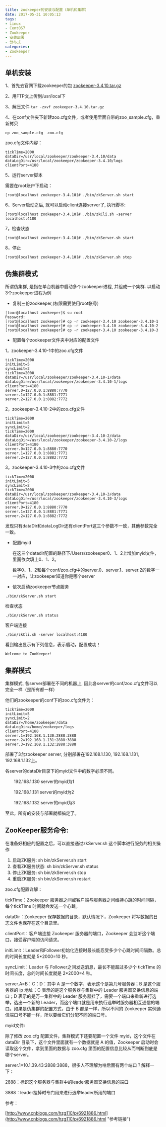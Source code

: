 ```yaml
---
title: zookeeper的安装与配置（单机和集群）
date: 2017-05-31 10:05:13
tags:
- Linux
- CentOS7
- Zookeeper
- 安装部署
- 分布式
categories:
- Zookeeper 
---
```


## 单机安装

1、首先去官网下载zookeeper的包 [zookeeper-3.4.10.tar.gz](http://mirrors.tuna.tsinghua.edu.cn/apache/zookeeper/ "下载")

2、用FTP文上传到/usr/local下

3、解压文件 `tar -zxvf zookeeper-3.4.10.tar.gz`

4、在conf文件夹下新建zoo.cfg文件，或者使用里面自带的zoo_sample.cfg，重新拷贝

`cp zoo_sample.cfg  zoo.cfg`

zoo.cfg文件内容：

``` linux
tickTime=2000
dataDir=/usr/local/zookeeper/zookeeper-3.4.10/data
dataLogDir=/usr/local/zookeeper/zookeeper-3.4.10/logs
clientPort=4180
```

5、运行server脚本

需要在root账户下启动：

```linux
[root@localhost zookeeper-3.4.10]# ./bin/zkServer.sh start
```

6、Server启动之后, 就可以启动client连接server了, 执行脚本:

```linux
[root@localhost zookeeper-3.4.10]# ./bin/zkCli.sh -server localhost:4180
```

7，检查状态

```linux
[root@localhost zookeeper-3.4.10]# ./bin/zkServer.sh start
```

8，停止

```linux
[root@localhost zookeeper-3.4.10]# ./bin/zkServer.sh stop
```

## 伪集群模式

所谓伪集群, 是指在单台机器中启动多个zookeeper进程, 并组成一个集群. 以启动3个zookeeper进程为例

* 复制三份zookeeper,(权限需要使用root帐号)

```linux
[toor@localhost zookeeper]$ su root
Password:
[root@localhost zookeeper]# cp -r zookeeper-3.4.10 zookeeper-3.4.10-1
[root@localhost zookeeper]# cp -r zookeeper-3.4.10 zookeeper-3.4.10-2
[root@localhost zookeeper]# cp -r zookeeper-3.4.10 zookeeper-3.4.10-3
```

* 配置每个zookeeper文件夹中对应的配置文件

1，zookeeper-3.4.10-1中的zoo.cfg文件

```linux
tickTime=2000
initLimit=5
syncLimit=2
tickTime=2000
dataDir=/usr/local/zookeeper/zookeeper-3.4.10-1/data
dataLogDir=/usr/local/zookeeper/zookeeper-3.4.10-1/logs
clientPort=4180
server.0=127.0.0.1:8880:7770
server.1=127.0.0.1:8881:7771
server.2=127.0.0.1:8882:7772
```

2，zookeeper-3.4.10-2中的zoo.cfg文件

```linux
tickTime=2000
initLimit=5
syncLimit=2
tickTime=2000
dataDir=/usr/local/zookeeper/zookeeper-3.4.10-2/data
dataLogDir=/usr/local/zookeeper/zookeeper-3.4.10-2/logs
clientPort=4180
server.0=127.0.0.1:8880:7770
server.1=127.0.0.1:8881:7771
server.2=127.0.0.1:8882:7772
```

3，zookeeper-3.4.10-3中的zoo.cfg文件

```linux
tickTime=2000
initLimit=5
syncLimit=2
tickTime=2000
dataDir=/usr/local/zookeeper/zookeeper-3.4.10-3/data
dataLogDir=/usr/local/zookeeper/zookeeper-3.4.10-3/logs
clientPort=4180
server.0=127.0.0.1:8880:7770
server.1=127.0.0.1:8881:7771
server.2=127.0.0.1:8882:7772
```

发现只有dataDir和dataLogDir还有clientPort这三个参数不一致，其他参数完全一致。

* 配置myid

    在这三个datadir配置的路径下/Users/zookeeper0、1、2上增加myid文件，里面依次填上0、1、2。

    数字0、1、2和每个conf/zoo.cfg中的server.0、server.1、server.2的数字一一对应，让zookeeper知道你是哪个server

* 依次启动zookeeper节点服务

```linux
./bin/zkServer.sh start
```

检查状态

```linux
./bin/zkServer.sh status
```

客户端连接

```linux
./bin/zkCli.sh -server localhost:4180
```

看到输出显示有下列信息，表示启动，配置成功！

```linux
Welcome to ZooKeeper!
```

## 集群模式

集群模式, 各server部署在不同的机器上, 因此各server的conf/zoo.cfg文件可以完全一样（是所有都一样）

他们的zookeeper的conf下的zoo.cfg文件为：

```linux
tickTime=2000
initLimit=5
syncLimit=2
dataDir=/home/zookeeper/data
dataLogDir=/home/zookeeper/logs
clientPort=4180
server.1=192.168.1.130:2888:3888
server.2=192.168.1.131:2888:3888
server.3=192.168.1.132:2888:3888
```

部署了3台zookeeper server, 分别部署在192.168.1.130, 192.168.1.131, 192.168.1.132上。

各server的dataDir目录下的myid文件中的数字必须不同。

　　192.168.1.130 server的myid为1

　　192.168.1.131 server的myid为2

　　192.168.1.132 server的myid为3

至此，所有的安装与部署就都搞定了。

## ZooKeeper服务命令:

在准备好相应的配置之后，可以直接通过zkServer.sh 这个脚本进行服务的相关操作

1. 启动ZK服务:       sh bin/zkServer.sh start
2. 查看ZK服务状态: sh bin/zkServer.sh status
3. 停止ZK服务:       sh bin/zkServer.sh stop
4. 重启ZK服务:       sh bin/zkServer.sh restart

zoo.cfg配置详解：

tickTime：Zookeeper 服务器之间或客户端与服务器之间维持心跳的时间间隔，每个tickTime 时间就会发送一个心跳。

dataDir：Zookeeper 保存数据的目录，默认情况下，Zookeeper 将写数据的日志文件也保存在这个目录里。

clientPort：客户端连接 Zookeeper 服务器的端口，Zookeeper 会监听这个端口，接受客户端的访问请求。

initLimit：Leader和Follower初始化连接时最长能忍受多少个心跳时间间隔数。总的时间长度就是 5*2000=10 秒。

syncLimit：Leader 与 Follower之间发送消息，最长不能超过多少个 tickTime 的时间长度，总的时间长度就是 2*2000=4 秒。

server.A=B：C：D：其中 A 是一个数字，表示这个是第几号服务器；B 是这个服务器的 ip 地址；C 表示的是这个服务器与集群中的 Leader 服务器交换信息的端口；D 表示的是万一集群中的 Leader 服务器挂了，需要一个端口来重新进行选举，选出一个新的 Leader，而这个端口就是用来执行选举时服务器相互通信的端口。如果是伪集群的配置方式，由于 B 都是一样，所以不同的 Zookeeper 实例通信端口号不能一样，所以要给它们分配不同的端口号。

myid文件:

除了修改 zoo.cfg 配置文件，集群模式下还要配置一个文件 myid，这个文件在 dataDir 目录下，这个文件里面就有一个数据就是 A 的值，Zookeeper 启动时会读取这个文件，拿到里面的数据与 zoo.cfg 里面的配置信息比较从而判断到底是哪个server。

server.1=10.1.39.43:2888:3888，很多人不理解为啥后面有两个端口？解释一下：

2888：标识这个服务器与集群中的leader服务器交换信息的端口 

3888：leader挂掉时专门用来进行选举leader所用的端口

参考：

[http://www.cnblogs.com/hzg110/p/6921886.html](http://www.cnblogs.com/hzg110/p/6921886.html "参考链接")
